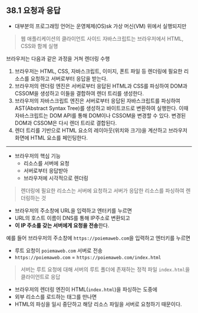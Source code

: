 ## 38.1 요청과 응답

- 대부분의 프로그래밍 언어는 운영체제(OS)sk 가상 머신(VM) 위에서 실행되지만

> 웹 애플리케이션의 클라이언트 사이드 자바스크립트는 브라우저에서 HTML, CSS와 함께 실행

브라우저는 다음과 같은 과정을 거쳐 렌더링 수행

1. 브라우저는 HTML, CSS, 자바스크립트, 이미지, 폰트 파일 등 렌더링에 필요한 리소스를 요청하고 서버로부터 응답을 받는다.
2. 브라우저의 렌더링 엔진은 서버로부터 응답된 HTML과 CSS를 파싱하여 DOM과 CSSOM을 생성하고 이들을 결합하여 렌더 트리를 생성한다.
3. 브라우저의 자바스크립트 엔진은 서버로부터 응답된 자바스크립트를 파싱하여 AST(Abstract Syntax Tree)를 생성하고 바이트코드로 변환하여 실행한다. 이때 자바스크립트는 DOM API를 통해 DOM이나 CSSOM을 변경할 수 있다. 변경된 DOM과 CSSOM은 다시 렌더 트리로 결합된다.
4. 렌더 트리를 기반으로 HTML 요소의 레이아웃(위치와 크기)을 계산하고 브라우저 화면에 HTML 요소를 페인팅한다.

---

- 브라우저의 핵심 기능
    - 리소스를 서버에 요청
    - 서버로부터 응답받아 
    - 브라우저에 시각적으로 렌더링

> 렌더링에 필요한 리소스는 서버에 요청하고 서버가 응답한 리소스를 파싱하여 렌더링하는 것

- 브라우저의 주소창에 URL을 입력하고 엔터키를 누르면
- URL의 호스트 이름이 DNS를 통해 IP주소로 변환되고
- **이 IP 주소를 갖는 서버에게 요청을 전송**한다.

예를 들어 브라우저의 주소창에 `https://poiemaweb.com`을 입력하고 엔터키를 누르면

- 루트 요청이 `poiemaweb.com` 서버로 전송
- `https://poiemaweb.com` = `https://poiemaweb.com/index.html`

> 서버는 루트 요청에 대해 서버의 루트 폴더에 존재하는 정적 파일 `index.html`을 클라이언트로 응답

- 브라우저의 렌더링 엔진이 HTML(`index.html`)을 파싱하는 도중에
- 외부 리소스를 로드하는 태그를 만나면
- HTML의 파싱을 일시 중단하고 해당 리소스 파일을 서버로 요청하기 때문이다.